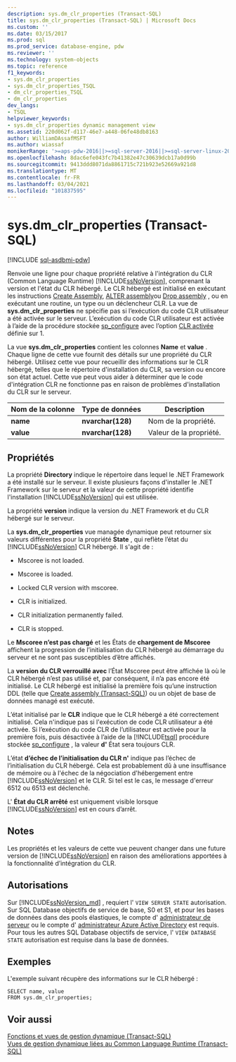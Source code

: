 ```yaml
---
description: sys.dm_clr_properties (Transact-SQL)
title: sys.dm_clr_properties (Transact-SQL) | Microsoft Docs
ms.custom: ''
ms.date: 03/15/2017
ms.prod: sql
ms.prod_service: database-engine, pdw
ms.reviewer: ''
ms.technology: system-objects
ms.topic: reference
f1_keywords:
- sys.dm_clr_properties
- sys.dm_clr_properties_TSQL
- dm_clr_properties_TSQL
- dm_clr_properties
dev_langs:
- TSQL
helpviewer_keywords:
- sys.dm_clr_properties dynamic management view
ms.assetid: 220d062f-d117-46e7-a448-06fe48db8163
author: WilliamDAssafMSFT
ms.author: wiassaf
monikerRange: '>=aps-pdw-2016||>=sql-server-2016||>=sql-server-linux-2017||=azuresqldb-mi-current'
ms.openlocfilehash: 8dac6efe043fc7b41382e47c30639dcb17a0d99b
ms.sourcegitcommit: 9413ddd8071da8861715c721b923e52669a921d8
ms.translationtype: MT
ms.contentlocale: fr-FR
ms.lasthandoff: 03/04/2021
ms.locfileid: "101837595"
---
```

# <a name="sysdm_clr_properties-transact-sql"></a>sys.dm_clr_properties (Transact-SQL)
[!INCLUDE [sql-asdbmi-pdw](../../includes/applies-to-version/sql-asdbmi-pdw.md)]

  Renvoie une ligne pour chaque propriété relative à l'intégration du CLR (Common Language Runtime) [!INCLUDE[ssNoVersion](../../includes/ssnoversion-md.md)], comprenant la version et l'état du CLR hébergé. Le CLR hébergé est initialisé en exécutant les instructions [Create Assembly](../../t-sql/statements/create-assembly-transact-sql.md), [ALTER assembly](../../t-sql/statements/alter-assembly-transact-sql.md)ou [Drop assembly](../../t-sql/statements/drop-assembly-transact-sql.md) , ou en exécutant une routine, un type ou un déclencheur CLR. La vue de **sys.dm_clr_properties** ne spécifie pas si l’exécution du code CLR utilisateur a été activée sur le serveur. L’exécution du code CLR utilisateur est activée à l’aide de la procédure stockée [sp_configure](../../relational-databases/system-stored-procedures/sp-configure-transact-sql.md) avec l’option [CLR activée](../../database-engine/configure-windows/clr-enabled-server-configuration-option.md) définie sur 1.  
  
 La vue **sys.dm_clr_properties** contient les colonnes **Name** et **value** . Chaque ligne de cette vue fournit des détails sur une propriété du CLR hébergé. Utilisez cette vue pour recueillir des informations sur le CLR hébergé, telles que le répertoire d'installation du CLR, sa version ou encore son état actuel. Cette vue peut vous aider à déterminer que le code d'intégration CLR ne fonctionne pas en raison de problèmes d'installation du CLR sur le serveur.  
  
|Nom de la colonne|Type de données|Description|  
|-----------------|---------------|-----------------|  
|**name**|**nvarchar(128)**|Nom de la propriété.|  
|**value**|**nvarchar(128)**|Valeur de la propriété.|  
  
## <a name="properties"></a>Propriétés  
 La propriété **Directory** indique le répertoire dans lequel le .NET Framework a été installé sur le serveur. Il existe plusieurs façons d'installer le .NET Framework sur le serveur et la valeur de cette propriété identifie l'installation [!INCLUDE[ssNoVersion](../../includes/ssnoversion-md.md)] qui est utilisée.  
  
 La propriété **version** indique la version du .NET Framework et du CLR hébergé sur le serveur.  
  
 La **sys.dm_clr_properties** vue managée dynamique peut retourner six valeurs différentes pour la propriété **State** , qui reflète l’état du [!INCLUDE[ssNoVersion](../../includes/ssnoversion-md.md)] CLR hébergé. Il s'agit de :  
  
-   Mscoree is not loaded.  
  
-   Mscoree is loaded.  
  
-   Locked CLR version with mscoree.  
  
-   CLR is initialized.  
  
-   CLR initialization permanently failed.  
  
-   CLR is stopped.  
  
 Le **Mscoree n’est pas chargé** et les États de **chargement de Mscoree** affichent la progression de l’initialisation du CLR hébergé au démarrage du serveur et ne sont pas susceptibles d’être affichés.  
  
 La **version du CLR verrouillé avec** l’État Mscoree peut être affichée là où le CLR hébergé n’est pas utilisé et, par conséquent, il n’a pas encore été initialisé. Le CLR hébergé est initialisé la première fois qu’une instruction DDL (telle que [Create assembly &#40;Transact-SQL&#41;](../../t-sql/statements/create-assembly-transact-sql.md)) ou un objet de base de données managé est exécuté.  
  
 L’état initialisé par le **CLR** indique que le CLR hébergé a été correctement initialisé. Cela n'indique pas si l'exécution de code CLR utilisateur a été activée. Si l’exécution du code CLR de l’utilisateur est activée pour la première fois, puis désactivée à l’aide de la [!INCLUDE[tsql](../../includes/tsql-md.md)] procédure stockée [sp_configure](../../relational-databases/system-stored-procedures/sp-configure-transact-sql.md) , la valeur **d'** État sera toujours CLR.  
  
 L’état **d’échec de l’initialisation du CLR n'** indique pas l’échec de l’initialisation du CLR hébergé. Cela est probablement dû à une insuffisance de mémoire ou à l'échec de la négociation d'hébergement entre [!INCLUDE[ssNoVersion](../../includes/ssnoversion-md.md)] et le CLR. Si tel est le cas, le message d'erreur 6512 ou 6513 est déclenché.  
  
 L' **État du CLR arrêté** est uniquement visible lorsque [!INCLUDE[ssNoVersion](../../includes/ssnoversion-md.md)] est en cours d’arrêt.  
  
## <a name="remarks"></a>Notes  
 Les propriétés et les valeurs de cette vue peuvent changer dans une future version de [!INCLUDE[ssNoVersion](../../includes/ssnoversion-md.md)] en raison des améliorations apportées à la fonctionnalité d’intégration du CLR.  
  
## <a name="permissions"></a>Autorisations  
  
Sur [!INCLUDE[ssNoVersion_md](../../includes/ssnoversion-md.md)] , requiert l' `VIEW SERVER STATE` autorisation.   
Sur SQL Database objectifs de service de base, S0 et S1, et pour les bases de données dans des pools élastiques, le compte d' [administrateur de serveur](/azure/azure-sql/database/logins-create-manage#existing-logins-and-user-accounts-after-creating-a-new-database) ou le compte d' [administrateur Azure Active Directory](/azure/azure-sql/database/authentication-aad-overview#administrator-structure) est requis. Pour tous les autres SQL Database objectifs de service, l' `VIEW DATABASE STATE` autorisation est requise dans la base de données.   

## <a name="examples"></a>Exemples  
 L'exemple suivant récupère des informations sur le CLR hébergé :  
  
```  
SELECT name, value   
FROM sys.dm_clr_properties;  
```  
  
## <a name="see-also"></a>Voir aussi  
 [Fonctions et vues de gestion dynamique &#40;Transact-SQL&#41;](~/relational-databases/system-dynamic-management-views/system-dynamic-management-views.md)   
 [Vues de gestion dynamique liées au Common Language Runtime &#40;Transact-SQL&#41;](../../relational-databases/system-dynamic-management-views/common-language-runtime-related-dynamic-management-views-transact-sql.md)  
  
